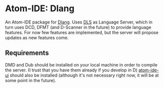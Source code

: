 # Atom-IDE: Dlang

An Atom-IDE package for [Dlang](https://dlang.org).
Uses [DLS](https://github.com/LaurentTreguier/dls) as Language Server, which in turn uses DCD, DFMT (and D-Scanner in the future) to provide language features.
For now few features are implemented, but the server will propose updates as new features come.

## Requirements

DMD and Dub should be installed on your local machine in order to compile the server. (I trust that you have them already if you develop in D)
[atom-ide-ui](https://atom.io/packages/atom-ide-ui) should also be installed (although it's not necessary right now, it will be at some point in the future).
